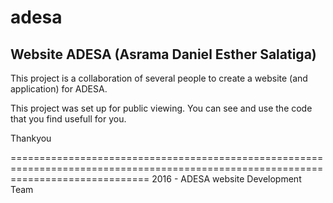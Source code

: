 # adesa
Website ADESA (Asrama Daniel Esther Salatiga)
--------------------------------------------
This project is a collaboration of several people to create a website (and application) for ADESA.

This project was set up for public viewing. You can see and use the code that you find usefull for you.

Thankyou

====================================================================================================================================
2016 - ADESA website Development Team
